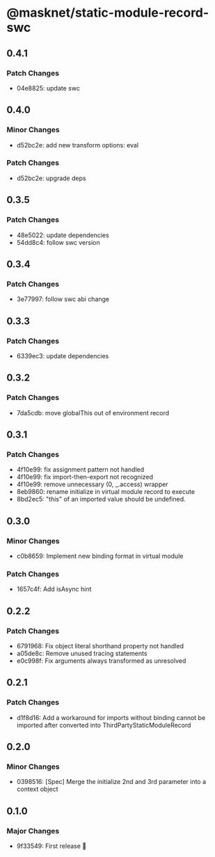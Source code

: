# @masknet/static-module-record-swc

## 0.4.1

### Patch Changes

-   04e8825: update swc

## 0.4.0

### Minor Changes

-   d52bc2e: add new transform options: eval

### Patch Changes

-   d52bc2e: upgrade deps

## 0.3.5

### Patch Changes

-   48e5022: update dependencies
-   54dd8c4: follow swc version

## 0.3.4

### Patch Changes

-   3e77997: follow swc abi change

## 0.3.3

### Patch Changes

-   6339ec3: update dependencies

## 0.3.2

### Patch Changes

-   7da5cdb: move globalThis out of environment record

## 0.3.1

### Patch Changes

-   4f10e99: fix assignment pattern not handled
-   4f10e99: fix import-then-export not recognized
-   4f10e99: remove unnecessary (0, \_.access) wrapper
-   8eb9860: rename initialize in virtual module record to execute
-   8bd2ec5: "this" of an imported value should be undefined.

## 0.3.0

### Minor Changes

-   c0b8659: Implement new binding format in virtual module

### Patch Changes

-   1657c4f: Add isAsync hint

## 0.2.2

### Patch Changes

-   6791968: Fix object literal shorthand property not handled
-   a05de8c: Remove unused tracing statements
-   e0c998f: Fix arguments always transformed as unresolved

## 0.2.1

### Patch Changes

-   d1f8d16: Add a workaround for imports without binding cannot be imported after converted into ThirdPartyStaticModuleRecord

## 0.2.0

### Minor Changes

-   0398516: [Spec] Merge the initialize 2nd and 3rd parameter into a context object

## 0.1.0

### Major Changes

-   9f33549: First release 🎉

